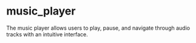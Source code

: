 # music_player
The music player allows users to play, pause, and navigate through audio tracks with an intuitive interface.

